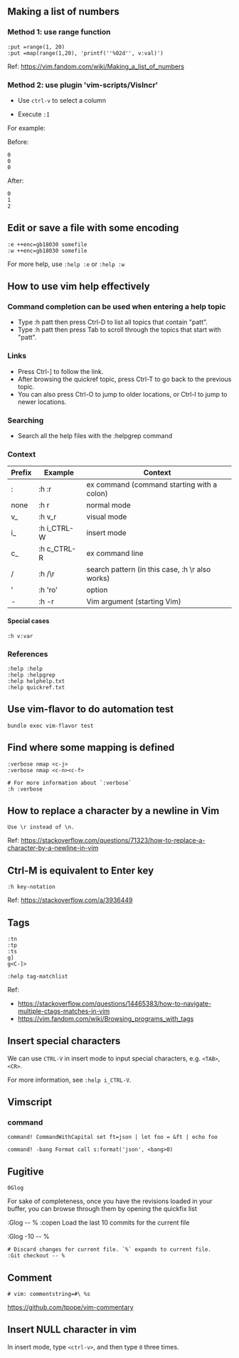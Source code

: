 ## Making a list of numbers

### Method 1: use range function

```
:put =range(1, 20)
:put =map(range(1,20), 'printf(''%02d'', v:val)')
```

Ref: https://vim.fandom.com/wiki/Making_a_list_of_numbers

### Method 2: use plugin 'vim-scripts/VisIncr'

* Use `ctrl-v` to select a column

* Execute `:I`

For example:

Before:

```
0
0
0
```

After:

```
0
1
2
```

## Edit or save a file with some encoding

```
:e ++enc=gb18030 somefile
:w ++enc=gb18030 somefile
```

For more help, use `:help :e` or `:help :w`

## How to use vim help effectively

### Command completion can be used when entering a help topic

* Type :h patt then press Ctrl-D to list all topics that contain "patt".
* Type :h patt then press Tab to scroll through the topics that start with "patt".

### Links

* Press Ctrl-] to follow the link.
* After browsing the quickref topic, press Ctrl-T to go back to the previous topic.
* You can also press Ctrl-O to jump to older locations, or Ctrl-I to jump to newer locations.


### Searching

* Search all the help files with the :helpgrep command

### Context

| Prefix | Example     | Context                                         |
|--------|-------------|-------------------------------------------------|
| :      | :h :r       | ex command (command starting with a colon)      |
| none   | :h r        | normal mode                                     |
| v_     | :h v_r      | visual mode                                     |
| i_     | :h i_CTRL-W | insert mode                                     |
| c_     | :h c_CTRL-R | ex command line                                 |
| /      | :h /\r      | search pattern (in this case, :h \r also works) |
| '      | :h 'ro'     | option                                          |
| -      | :h -r       | Vim argument (starting Vim)                     |

#### Special cases

```
:h v:var
```

### References

```
:help :help
:help :helpgrep
:help helphelp.txt
:help quickref.txt
```

## Use vim-flavor to do automation test

```
bundle exec vim-flavor test
```

## Find where some mapping is defined

```
:verbose nmap <c-j>
:verbose nmap <c-n><c-f>

# For more information about `:verbose`
:h :verbose
```

## How to replace a character by a newline in Vim

```
Use \r instead of \n.
```

Ref: https://stackoverflow.com/questions/71323/how-to-replace-a-character-by-a-newline-in-vim

## Ctrl-M is equivalent to Enter key

```
:h key-notation
```

Ref: https://stackoverflow.com/a/3936449

## Tags

```
:tn
:tp
:ts
g]
g<C-]>

:help tag-matchlist
```

Ref:

* https://stackoverflow.com/questions/14465383/how-to-navigate-multiple-ctags-matches-in-vim
* https://vim.fandom.com/wiki/Browsing_programs_with_tags

## Insert special characters

We can use `CTRL-V` in insert mode to input special characters, e.g. `<TAB>`,
`<CR>`.

For more information, see `:help i_CTRL-V`.

## Vimscript

### command

```
command! CommandWithCapital set ft=json | let foo = &ft | echo foo

command! -bang Format call s:format('json', <bang>0)
```

## Fugitive

```
0Glog
```

For sake of completeness, once you have the revisions loaded in your buffer, you can browse through them by opening the quickfix list

:Glog -- %
:copen
Load the last 10 commits for the current file

:Glog -10 -- %

```
# Discard changes for current file. `%` expands to current file.
:Git checkout -- %
```

## Comment

```
# vim: commentstring=#\ %s
```
https://github.com/tpope/vim-commentary

## Insert NULL character in vim

In insert mode, type `<ctrl-v>`, and then type `0` three times.
